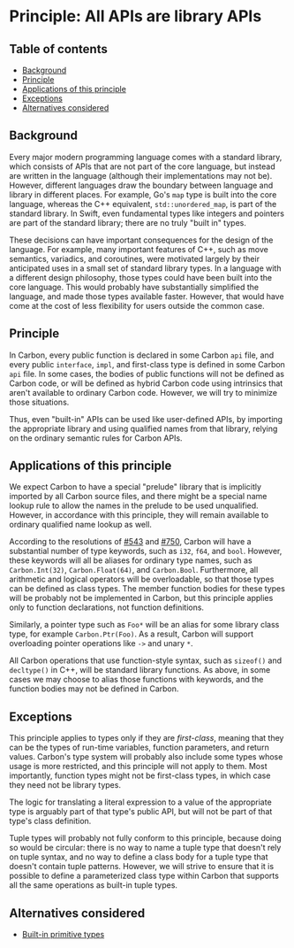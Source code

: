 # Principle: All APIs are library APIs

<!--
Part of the Carbon Language project, under the Apache License v2.0 with LLVM
Exceptions. See /LICENSE for license information.
SPDX-License-Identifier: Apache-2.0 WITH LLVM-exception
-->

<!-- toc -->

## Table of contents

-   [Background](#background)
-   [Principle](#principle)
-   [Applications of this principle](#applications-of-this-principle)
-   [Exceptions](#exceptions)
-   [Alternatives considered](#alternatives-considered)

<!-- tocstop -->

## Background

Every major modern programming language comes with a standard library, which
consists of APIs that are not part of the core language, but instead are written
in the language (although their implementations may not be). However, different
languages draw the boundary between language and library in different places.
For example, Go's `map` type is built into the core language, whereas the C++
equivalent, `std::unordered_map`, is part of the standard library. In Swift,
even fundamental types like integers and pointers are part of the standard
library; there are no truly "built in" types.

These decisions can have important consequences for the design of the language.
For example, many important features of C++, such as move semantics, variadics,
and coroutines, were motivated largely by their anticipated uses in a small set
of standard library types. In a language with a different design philosophy,
those types could have been built into the core language. This would probably
have substantially simplified the language, and made those types available
faster. However, that would have come at the cost of less flexibility for users
outside the common case.

## Principle

In Carbon, every public function is declared in some Carbon `api` file, and
every public `interface`, `impl`, and first-class type is defined in some Carbon
`api` file. In some cases, the bodies of public functions will not be defined as
Carbon code, or will be defined as hybrid Carbon code using intrinsics that
aren't available to ordinary Carbon code. However, we will try to minimize those
situations.

Thus, even "built-in" APIs can be used like user-defined APIs, by importing the
appropriate library and using qualified names from that library, relying on the
ordinary semantic rules for Carbon APIs.

## Applications of this principle

We expect Carbon to have a special "prelude" library that is implicitly imported
by all Carbon source files, and there might be a special name lookup rule to
allow the names in the prelude to be used unqualified. However, in accordance
with this principle, they will remain available to ordinary qualified name
lookup as well.

According to the resolutions of
[#543](https://github.com/carbon-language/carbon-lang/issues/543) and
[#750](https://github.com/carbon-language/carbon-lang/issues/543), Carbon will
have a substantial number of type keywords, such as `i32`, `f64`, and `bool`.
However, these keywords will all be aliases for ordinary type names, such as
`Carbon.Int(32)`, `Carbon.Float(64)`, and `Carbon.Bool`. Furthermore, all
arithmetic and logical operators will be overloadable, so that those types can
be defined as class types. The member function bodies for these types will be
probably not be implemented in Carbon, but this principle applies only to
function declarations, not function definitions.

Similarly, a pointer type such as `Foo*` will be an alias for some library class
type, for example `Carbon.Ptr(Foo)`. As a result, Carbon will support
overloading pointer operations like `->` and unary `*`.

All Carbon operations that use function-style syntax, such as `sizeof()` and
`decltype()` in C++, will be standard library functions. As above, in some cases
we may choose to alias those functions with keywords, and the function bodies
may not be defined in Carbon.

## Exceptions

This principle applies to types only if they are _first-class_, meaning that
they can be the types of run-time variables, function parameters, and return
values. Carbon's type system will probably also include some types whose usage
is more restricted, and this principle will not apply to them. Most importantly,
function types might not be first-class types, in which case they need not be
library types.

The logic for translating a literal expression to a value of the appropriate
type is arguably part of that type's public API, but will not be part of that
type's class definition.

Tuple types will probably not fully conform to this principle, because doing so
would be circular: there is no way to name a tuple type that doesn't rely on
tuple syntax, and no way to define a class body for a tuple type that doesn't
contain tuple patterns. However, we will strive to ensure that it is possible to
define a parameterized class type within Carbon that supports all the same
operations as built-in tuple types.

## Alternatives considered

-   [Built-in primitive types](/proposals/p1280.md#built-in-primitive-types)
